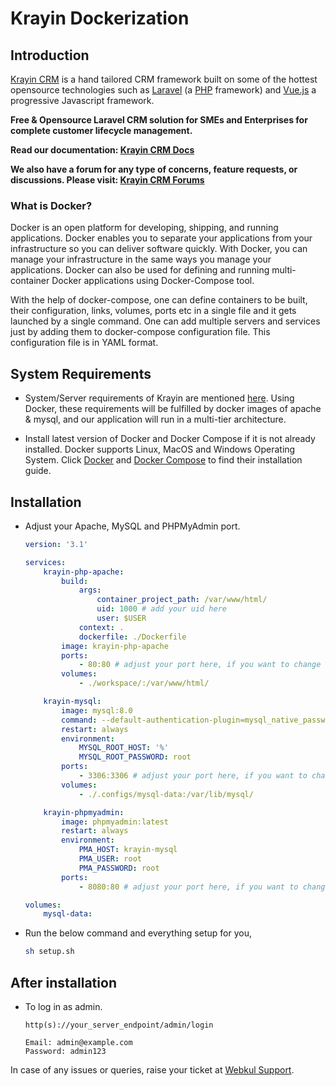 # Krayin Dockerization

## Introduction

[Krayin CRM](https://krayincrm.com) is a hand tailored CRM framework built on some of the hottest opensource technologies
such as [Laravel](https://laravel.com) (a [PHP](https://secure.php.net/) framework) and [Vue.js](https://vuejs.org)
a progressive Javascript framework.

**Free & Opensource Laravel CRM solution for SMEs and Enterprises for complete customer lifecycle management.**

**Read our documentation: [Krayin CRM Docs](https://devdocs.krayincrm.com/)**

**We also have a forum for any type of concerns, feature requests, or discussions. Please visit: [Krayin CRM Forums](https://forums.krayincrm.com/)**

### What is Docker?

Docker is an open platform for developing, shipping, and running applications. Docker enables you to separate your applications from your infrastructure so you can deliver software quickly. With Docker, you can manage your infrastructure in the same ways you manage your applications. Docker can also be used for defining and running multi-container Docker applications using Docker-Compose tool.

With the help of docker-compose, one can define containers to be built, their configuration, links, volumes, ports etc in a single file and it gets launched by a single command. One can add multiple servers and services just by adding them to docker-compose configuration file. This configuration file is in YAML format.

## System Requirements

- System/Server requirements of Krayin are mentioned [here](https://github.com/krayin/laravel-crm?tab=readme-ov-file#requirements). Using Docker, these requirements will be fulfilled by docker images of apache & mysql, and our application will run in a multi-tier architecture.

- Install latest version of Docker and Docker Compose if it is not already installed. Docker supports Linux, MacOS and Windows Operating System. Click [Docker](https://docs.docker.com/install/) and [Docker Compose](https://docs.docker.com/compose/install/) to find their installation guide.

## Installation

- Adjust your Apache, MySQL and PHPMyAdmin port.

  ~~~yml
  version: '3.1'

  services:
      krayin-php-apache:
          build:
              args:
                  container_project_path: /var/www/html/
                  uid: 1000 # add your uid here
                  user: $USER
              context: .
              dockerfile: ./Dockerfile
          image: krayin-php-apache
          ports:
              - 80:80 # adjust your port here, if you want to change
          volumes:
              - ./workspace/:/var/www/html/

      krayin-mysql:
          image: mysql:8.0
          command: --default-authentication-plugin=mysql_native_password
          restart: always
          environment:
              MYSQL_ROOT_HOST: '%'
              MYSQL_ROOT_PASSWORD: root
          ports:
              - 3306:3306 # adjust your port here, if you want to change
          volumes:
              - ./.configs/mysql-data:/var/lib/mysql/

      krayin-phpmyadmin:
          image: phpmyadmin:latest
          restart: always
          environment:
              PMA_HOST: krayin-mysql
              PMA_USER: root
              PMA_PASSWORD: root
          ports:
              - 8080:80 # adjust your port here, if you want to change

  volumes:
      mysql-data:
  ~~~

- Run the below command and everything setup for you,

  ~~~sh
  sh setup.sh
  ~~~

## After installation

- To log in as admin.

  ~~~text
  http(s)://your_server_endpoint/admin/login

  Email: admin@example.com
  Password: admin123
  ~~~

In case of any issues or queries, raise your ticket at [Webkul Support](https://webkul.uvdesk.com/en/customer/create-ticket/).

